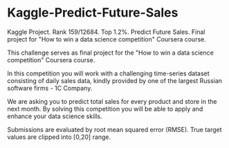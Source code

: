 # Kaggle-Predict-Future-Sales
Kaggle Project. Rank 159/12684. Top 1.2%. Predict Future Sales. Final project for "How to win a data science competition" Coursera course. 

This challenge serves as final project for the "How to win a data science competition" Coursera course.

In this competition you will work with a challenging time-series dataset consisting of daily sales data, kindly provided by one of the largest Russian software firms - 1C Company. 

We are asking you to predict total sales for every product and store in the next month. By solving this competition you will be able to apply and enhance your data science skills.

Submissions are evaluated by root mean squared error (RMSE). True target values are clipped into [0,20] range.
